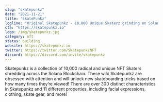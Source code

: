 ```yaml
---
slug: "skatepunkz"
date: "2021-11-21"
title: "SkatePunkz"
logline: "Original Skatepunkz - 10,000 Unique Skaterz grinding on Solana Blockchain!"
cta: "https://skatepunkz.io"
logo: /img/skatepunkz.jpg
category: nft
status: building
website: https://skatepunkz.io
twitter: https://twitter.com/SkatepunkzNFT
discord: https://discord.com/invite/skatepunkz
---
```


Skatepunkz is a collection of 10,000 radical and unique NFT Skaters shredding across the Solana Blockchain.
These wild Skatepunkz are obsessed with attention and will unlock new skateboarding tricks based on how many times they’re viewed! There are over 300 distinct characteristics in Skatepunkz and 11 different properties, including facial expressions, clothing, skate gear, and more!
